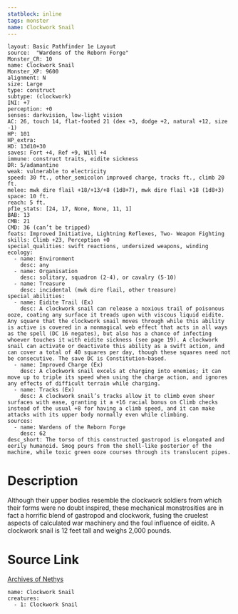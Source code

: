 ```yaml
---
statblock: inline
tags: monster
name: Clockwork Snail
---
```

```statblock
layout: Basic Pathfinder 1e Layout
source:  "Wardens of the Reborn Forge"
Monster_CR: 10
name: Clockwork Snail
Monster_XP: 9600
alignment: N
size: Large
type: construct
subtype: (clockwork)
INI: +7
perception: +0
senses: darkvision, low-light vision
AC: 26, touch 14, flat-footed 21 (dex +3, dodge +2, natural +12, size -1)
HP: 101
HP_extra: 
HD: 13d10+30
saves: Fort +4, Ref +9, Will +4
immune: construct traits, eidite sickness
DR: 5/adamantine
weak: vulnerable to electricity
speed: 30 ft., other_semicolon improved charge, tracks ft., climb 20 ft.
melee: mwk dire flail +18/+13/+8 (1d8+7), mwk dire flail +18 (1d8+3)
space: 10 ft.
reach: 5 ft.
pf1e_stats: [24, 17, None, None, 11, 1]
BAB: 13
CMB: 21
CMD: 36 (can’t be tripped)
feats: Improved Initiative, Lightning Reflexes, Two- Weapon Fighting
skills: Climb +23, Perception +0
special_qualities: swift reactions, undersized weapons, winding
ecology:
  - name: Environment
    desc: any
  - name: Organisation
    desc: solitary, squadron (2-4), or cavalry (5-10)
  - name: Treasure
    desc: incidental (mwk dire flail, other treasure)
special_abilities:
  - name: Eidite Trail (Ex)
    desc: A clockwork snail can release a noxious trail of poisonous ooze, coating any surface it treads upon with viscous liquid eidite. Any square that the clockwork snail moves through while this ability is active is covered in a nonmagical web effect that acts in all ways as the spell (DC 16 negates), but also has a chance of infecting whoever touches it with eidite sickness (see page 19). A clockwork snail can activate or deactivate this ability as a swift action, and can cover a total of 40 squares per day, though these squares need not be consecutive. The save DC is Constitution-based.
  - name: Improved Charge (Ex)
    desc: A clockwork snail excels at charging into enemies; it can move up to triple its speed when using the charge action, and ignores any effects of difficult terrain while charging.
  - name: Tracks (Ex)
    desc: A clockwork snail’s tracks allow it to climb even sheer surfaces with ease, granting it a +16 racial bonus on Climb checks instead of the usual +8 for having a climb speed, and it can make attacks with its upper body normally even while climbing.
sources:
  - name: Wardens of the Reborn Forge
    desc: 62
desc_short: The torso of this constructed gastropod is elongated and eerily humanoid. Smog pours from the shell-like posterior of the machine, while toxic green ooze courses through its translucent pipes.
```
# Description
Although their upper bodies resemble the clockwork soldiers from which their forms were no doubt inspired, these mechanical monstrosities are in fact a horrific blend of gastropod and clockwork, fusing the cruelest aspects of calculated war machinery and the foul influence of eidite. A clockwork snail is 12 feet tall and weighs 2,000 pounds.
# Source Link
[Archives of Nethys](https://aonprd.com/MonsterDisplay.aspx?ItemName=Clockwork%20Snail)
```encounter-table
name: Clockwork Snail
creatures:
  - 1: Clockwork Snail
```
